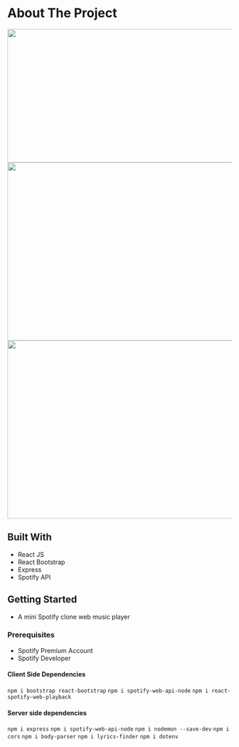 # About The Project
 
<img src="https://user-images.githubusercontent.com/91032459/155050118-73562da2-c476-4d33-86ea-f5e029d1420f.jpg" spotifyclone1 src="https://user-images.githubusercontent.com/91032459/155050118-73562da2-c476-4d33-86ea-f5e029d1420f.jpg" width="600" height="300" />
<img src="https://user-images.githubusercontent.com/91032459/155050136-e21c22e1-98c9-47a0-ba64-f85b2be64371.png" spotifyclone2 src="https://user-images.githubusercontent.com/91032459/155050136-e21c22e1-98c9-47a0-ba64-f85b2be64371.png" width="600" height="400" />
<img src="https://user-images.githubusercontent.com/91032459/155050067-7afa2cb4-8666-4c0c-9266-d31c5ecee0fb.png" spotifyclone2 src="https://user-images.githubusercontent.com/91032459/155050067-7afa2cb4-8666-4c0c-9266-d31c5ecee0fb.png" width="750" height="400" />

## Built With
- React JS
- React Bootstrap
- Express 
- Spotify API

## Getting Started
- A mini Spotify clone web music player

### Prerequisites
- Spotify Premium Account
- Spotify Developer

#### Client Side Dependencies
```npm i bootstrap react-bootstrap```
```npm i spotify-web-api-node```
```npm i react-spotify-web-playback```

#### Server side dependencies
```npm i express```
```npm i spotify-web-api-node```
```npm i nodemon --save-dev```
```npm i cors```
```npm i body-parser```
```npm i lyrics-finder```
```npm i dotenv```

